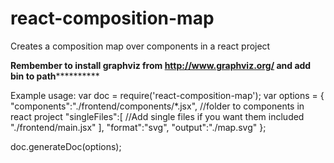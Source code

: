 # react-composition-map
Creates a composition map over components in a react project

****Rembember to install graphviz from http://www.graphviz.org/ and add bin to path**************

Example usage:
var doc = require('react-composition-map');
var options = {
    "components":"./frontend/components/*.jsx", //folder to components in react project
    "singleFiles":[ //Add single files if you want them included
        "./frontend/main.jsx"
    ],
    "format":"svg",
    "output":"./map.svg"
};

doc.generateDoc(options);